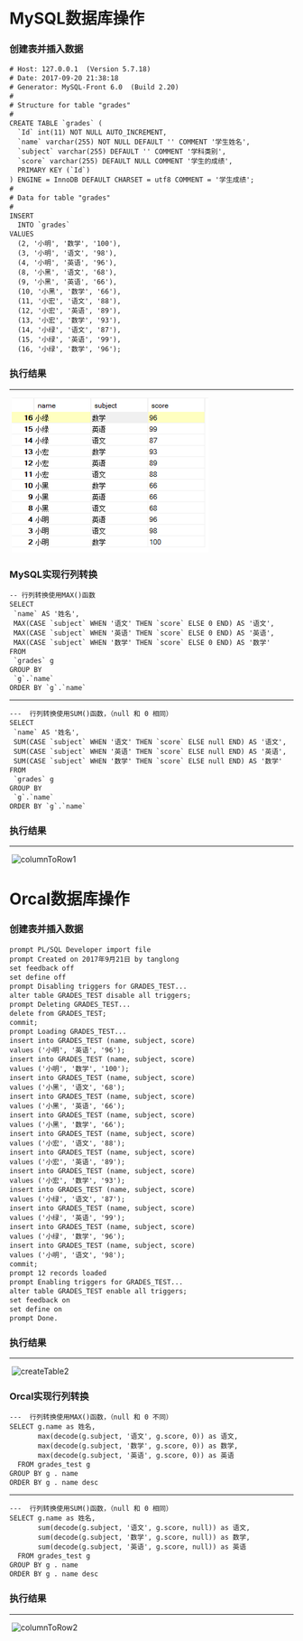 ﻿# MySQL数据库操作
### 创建表并插入数据
```
# Host: 127.0.0.1  (Version 5.7.18)
# Date: 2017-09-20 21:38:18
# Generator: MySQL-Front 6.0  (Build 2.20)
#
# Structure for table "grades"
#
CREATE TABLE `grades` (
  `Id` int(11) NOT NULL AUTO_INCREMENT,
  `name` varchar(255) NOT NULL DEFAULT '' COMMENT '学生姓名',
  `subject` varchar(255) DEFAULT '' COMMENT '学科类别',
  `score` varchar(255) DEFAULT NULL COMMENT '学生的成绩',
  PRIMARY KEY (`Id`)
) ENGINE = InnoDB DEFAULT CHARSET = utf8 COMMENT = '学生成绩';
#
# Data for table "grades"
#
INSERT
  INTO `grades`
VALUES
  (2, '小明', '数学', '100'),
  (3, '小明', '语文', '98'),
  (4, '小明', '英语', '96'),
  (8, '小黑', '语文', '68'),
  (9, '小黑', '英语', '66'),
  (10, '小黑', '数学', '66'),
  (11, '小宏', '语文', '88'),
  (12, '小宏', '英语', '89'),
  (13, '小宏', '数学', '93'),
  (14, '小绿', '语文', '87'),
  (15, '小绿', '英语', '99'),
  (16, '小绿', '数学', '96');
  ```
### 执行结果
---
  ![createTable](https://github.com/Tanglong9344/SQL/blob/master/columnToRow/picture/createTable.png)

 ### MySQL实现行列转换
 ```
 -- 行列转换使用MAX()函数
SELECT
  `name` AS '姓名', 
  MAX(CASE `subject` WHEN '语文' THEN `score` ELSE 0 END) AS '语文', 
  MAX(CASE `subject` WHEN '英语' THEN `score` ELSE 0 END) AS '英语', 
  MAX(CASE `subject` WHEN '数学' THEN `score` ELSE 0 END) AS '数学'
FROM
  `grades` g
GROUP BY
  `g`.`name`
ORDER BY `g`.`name`
```
---
```
---  行列转换使用SUM()函数，（null 和 0 相同）
SELECT
 `name` AS '姓名', 
 SUM(CASE `subject` WHEN '语文' THEN `score` ELSE null END) AS '语文', 
 SUM(CASE `subject` WHEN '英语' THEN `score` ELSE null END) AS '英语', 
 SUM(CASE `subject` WHEN '数学' THEN `score` ELSE null END) AS '数学'
FROM
 `grades` g
GROUP BY
 `g`.`name`
ORDER BY `g`.`name`
````
### 执行结果
---
  ![columnToRow1](https://github.com/Tanglong9344/SQL/blob/master/columnToRow/picture/columnToRow1.png)

# Orcal数据库操作
### 创建表并插入数据
```
prompt PL/SQL Developer import file
prompt Created on 2017年9月21日 by tanglong
set feedback off
set define off
prompt Disabling triggers for GRADES_TEST...
alter table GRADES_TEST disable all triggers;
prompt Deleting GRADES_TEST...
delete from GRADES_TEST;
commit;
prompt Loading GRADES_TEST...
insert into GRADES_TEST (name, subject, score)
values ('小明', '英语', '96');
insert into GRADES_TEST (name, subject, score)
values ('小明', '数学', '100');
insert into GRADES_TEST (name, subject, score)
values ('小黑', '语文', '68');
insert into GRADES_TEST (name, subject, score)
values ('小黑', '英语', '66');
insert into GRADES_TEST (name, subject, score)
values ('小黑', '数学', '66');
insert into GRADES_TEST (name, subject, score)
values ('小宏', '语文', '88');
insert into GRADES_TEST (name, subject, score)
values ('小宏', '英语', '89');
insert into GRADES_TEST (name, subject, score)
values ('小宏', '数学', '93');
insert into GRADES_TEST (name, subject, score)
values ('小绿', '语文', '87');
insert into GRADES_TEST (name, subject, score)
values ('小绿', '英语', '99');
insert into GRADES_TEST (name, subject, score)
values ('小绿', '数学', '96');
insert into GRADES_TEST (name, subject, score)
values ('小明', '语文', '98');
commit;
prompt 12 records loaded
prompt Enabling triggers for GRADES_TEST...
alter table GRADES_TEST enable all triggers;
set feedback on
set define on
prompt Done.
```
### 执行结果
---
  ![createTable2](https://github.com/Tanglong9344/SQL/blob/master/columnToRow/picture/createTable2.png)

### Orcal实现行列转换
```
---  行列转换使用MAX()函数，（null 和 0 不同）
SELECT g.name as 姓名,
       max(decode(g.subject, '语文', g.score, 0)) as 语文,
       max(decode(g.subject, '数学', g.score, 0)) as 数学,
       max(decode(g.subject, '英语', g.score, 0)) as 英语
  FROM grades_test g
GROUP BY g . name
ORDER BY g . name desc
```
---

```
---  行列转换使用SUM()函数，（null 和 0 相同）
SELECT g.name as 姓名,
       sum(decode(g.subject, '语文', g.score, null)) as 语文,
       sum(decode(g.subject, '数学', g.score, null)) as 数学,
       sum(decode(g.subject, '英语', g.score, null)) as 英语
  FROM grades_test g
GROUP BY g . name
ORDER BY g . name desc
```
### 执行结果
---
  ![columnToRow2](https://github.com/Tanglong9344/SQL/blob/master/columnToRow/picture/columnToRow2.png)
